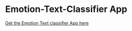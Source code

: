 # Emotion-Text-Classifier App

[Get the Emotion Text classifier App here](https://tvr28-emotion-text-classifier-appapp-kxx7tv.streamlitapp.com/)
